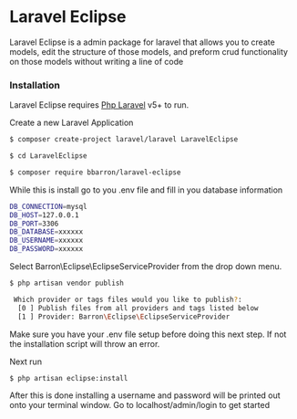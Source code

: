# Laravel Eclipse 

Laravel Eclipse is a admin package for laravel that allows you to create models, edit the structure of those models, 
and preform crud functionality on those models without writing a line of code


### Installation

Laravel Eclipse requires [Php Laravel](https://laravel.org/) v5+ to run.

Create a new Laravel Application

```sh
$ composer create-project laravel/laravel LaravelEclipse

$ cd LaravelEclipse

$ composer require bbarron/laravel-eclipse
```
While this is install go to you .env file and fill in you database information 


```sh
DB_CONNECTION=mysql
DB_HOST=127.0.0.1
DB_PORT=3306
DB_DATABASE=xxxxxx
DB_USERNAME=xxxxxx
DB_PASSWORD=xxxxxx
```

Select Barron\Eclipse\EclipseServiceProvider from the drop down menu.

 

```sh
$ php artisan vendor publish

 Which provider or tags files would you like to publish?:
  [0 ] Publish files from all providers and tags listed below
  [1 ] Provider: Barron\Eclipse\EclipseServiceProvider


```

Make sure you have your .env file setup before doing this next step. If not the installation script will throw an error.


Next run
```sh
$ php artisan eclipse:install
```

After this is done installing a username and password will be printed out onto your terminal window. Go to localhost/admin/login to get started 

